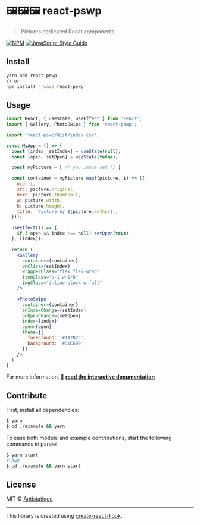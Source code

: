 # 🖼️🖼️🖼️ react-pswp

> Pictures dedicated React components

[![NPM](https://img.shields.io/npm/v/react-pswp.svg)](https://www.npmjs.com/package/react-pswp) [![JavaScript Style Guide](https://img.shields.io/badge/code_style-standard-brightgreen.svg)](https://standardjs.com)

## Install

```bash
yarn add react-pswp
// or
npm install --save react-pswp
```

## Usage

```jsx
import React, { useState, useEffect } from 'react';
import { Gallery, PhotoSwipe } from 'react-pswp';

import 'react-pswp/dist/index.css';

const MyApp = () => {
  const [index, setIndex] = useState(null);
  const [open, setOpen] = useState(false);

  const myPicture = [ /* you image set */ ]

  const container = myPicture.map((picture, i) => ({
    uid: i,
    src: picture.original,
    msrc: picture.thumbnail,
    w: picture.width,
    h: picture.height,
    title: `Picture by ${picture.author}`,
  }));

  useEffect(() => {
    if (!open && index !== null) setOpen(true);
  }, [index]);

  return (
    <Gallery
      container={container}
      onClick={setIndex}
      wrapperClass="flex flex-wrap"
      itemClass="p-1 w-1/6"
      imgClass="inline-block w-full"
    />

    <PhotoSwipe
      container={container}
      onIndexChange={setIndex}
      onOpenChange={setOpen}
      index={index}
      open={open}
      theme={{
        foreground: '#1A202C',
        background: '#81E6D9',
      }}
    />
  )
}
```

For more information, 📗 **[read the interactive documentation](https://antistatique.github.io/react-pswp)**


## Contribute

First, install all dependencies:

```bash
$ yarn
$ cd ./example && yarn
```

To ease both module and example contributions, start the following commands in paralel.

```bash
$ yarn start
# AND
$ cd ./example && yarn start
```

## License

MIT © [Antistatique](https://github.com/Antistatique)

---

This library is created using [create-react-hook](https://github.com/hermanya/create-react-hook).
